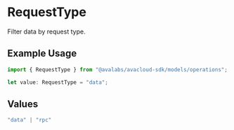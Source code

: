 # RequestType

Filter data by request type.

## Example Usage

```typescript
import { RequestType } from "@avalabs/avacloud-sdk/models/operations";

let value: RequestType = "data";
```

## Values

```typescript
"data" | "rpc"
```